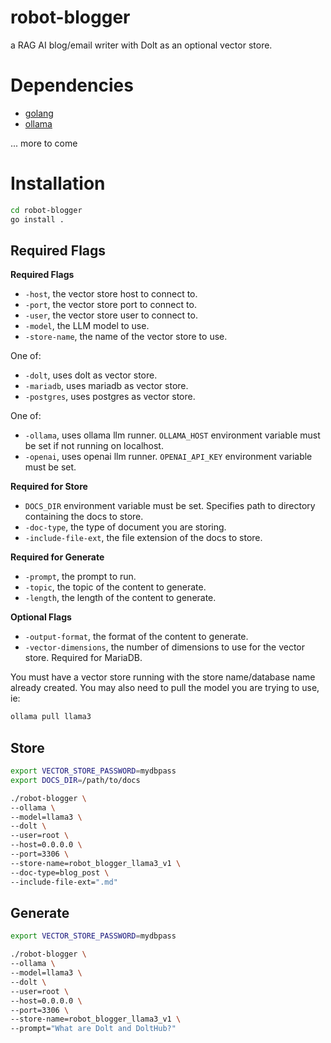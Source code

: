 # robot-blogger

a RAG AI blog/email writer with Dolt as an optional vector store.

# Dependencies

* [golang](https://go.dev/doc/install)
* [ollama](https://ollama.com/download)

... more to come

# Installation

```bash
cd robot-blogger
go install .
```

## Required Flags

**Required Flags**

- `-host`, the vector store host to connect to.
- `-port`, the vector store port to connect to.
- `-user`, the vector store user to connect to.
- `-model`, the LLM model to use.
- `-store-name`, the name of the vector store to use.

One of:

- `-dolt`, uses dolt as vector store.
- `-mariadb`, uses mariadb as vector store.
- `-postgres`, uses postgres as vector store.

One of:

- `-ollama`, uses ollama llm runner. `OLLAMA_HOST` environment variable must be set if not running on localhost.
- `-openai`, uses openai llm runner. `OPENAI_API_KEY` environment variable must be set.

**Required for Store**

- `DOCS_DIR` environment variable must be set. Specifies path to directory containing the docs to store.
- `-doc-type`, the type of document you are storing.
- `-include-file-ext`, the file extension of the docs to store.

**Required for Generate**

- `-prompt`, the prompt to run.
- `-topic`, the topic of the content to generate.
- `-length`, the length of the content to generate.

**Optional Flags**

- `-output-format`, the format of the content to generate.
- `-vector-dimensions`, the number of dimensions to use for the vector store. Required for MariaDB.

You must have a vector store running with the store name/database name already created. You may also need to pull the model
you are trying to use, ie:

```bash
ollama pull llama3
```

## Store

```bash
export VECTOR_STORE_PASSWORD=mydbpass
export DOCS_DIR=/path/to/docs

./robot-blogger \
--ollama \
--model=llama3 \
--dolt \
--user=root \
--host=0.0.0.0 \
--port=3306 \
--store-name=robot_blogger_llama3_v1 \
--doc-type=blog_post \
--include-file-ext=".md"
```

## Generate

```bash
export VECTOR_STORE_PASSWORD=mydbpass

./robot-blogger \
--ollama \
--model=llama3 \
--dolt \
--user=root \
--host=0.0.0.0 \
--port=3306 \
--store-name=robot_blogger_llama3_v1 \
--prompt="What are Dolt and DoltHub?"
```
